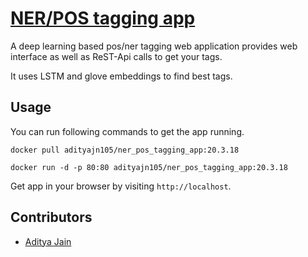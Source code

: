 # [NER/POS tagging app](https://hub.docker.com/r/adityajn105/ner_pos_tagging_app)

A deep learning based pos/ner tagging web application provides web interface as well as ReST-Api calls to get your tags. 

It uses LSTM and glove embeddings to find best tags.

## Usage
You can run following commands to get the app running.

	docker pull adityajn105/ner_pos_tagging_app:20.3.18
		
	docker run -d -p 80:80 adityajn105/ner_pos_tagging_app:20.3.18

Get app in your browser by visiting `http://localhost`.

## Contributors
* [Aditya Jain](https://adityajain.me)